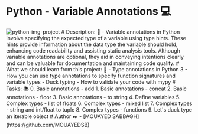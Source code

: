 # Python - Variable Annotations 💻
<img src="/holbertonschool-web_back_end/python_variable_annotations/images/readme.png" alt="python-img-project ">
# Description: 💬
- Variable annotations in Python involve specifying the expected type of a variable using type hints. These hints provide information about the data type the variable should hold, enhancing code readability and assisting static analysis tools. Although variable annotations are optional, they aid in conveying intentions clearly and can be valuable for documentation and maintaining code quality.
# What we should learn from this project: 📑
- Type annotations in Python 3
- How you can use type annotations to specify function signatures and variable types
- Duck typing
- How to validate your code with mypy
# Tasks: 📚
0. Basic annotations - add
1. Basic annotations - concat
2. Basic annotations - floor
3. Basic annotations - to string
4. Define variables
5. Complex types - list of floats
6. Complex types - mixed list
7. Complex types - string and int/float to tuple
8. Complex types - functions
9. Let's duck type an iterable object
# Author ✒️
- [MOUAYED SABBAGH](https://github.com/MOUAYEDSB)
